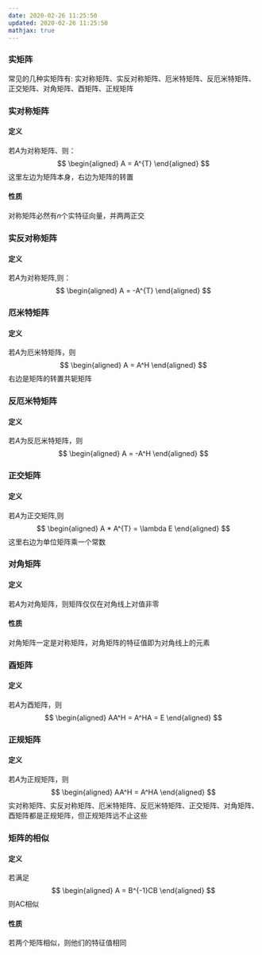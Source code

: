 ```yaml
---
date: 2020-02-26 11:25:50
updated: 2020-02-26 11:25:50
mathjax: true
---
```


### 实矩阵
常见的几种实矩阵有: 实对称矩阵、实反对称矩阵、厄米特矩阵、反厄米特矩阵、正交矩阵、对角矩阵、酉矩阵、正规矩阵

### 实对称矩阵
#### 定义
若$A$为对称矩阵、则：
$$
\begin{aligned}
A = A^{T}
\end{aligned}
$$
这里左边为矩阵本身，右边为矩阵的转置
#### 性质
对称矩阵必然有$n$个实特征向量，并两两正交
<!---more-->

### 实反对称矩阵
#### 定义
若$A$为对称矩阵,则：
$$
\begin{aligned}
A = -A^{T}
\end{aligned}
$$

### 厄米特矩阵
#### 定义
若$A$为厄米特矩阵，则
$$
\begin{aligned}
A = A^H
\end{aligned}
$$
右边是矩阵的转置共轭矩阵

### 反厄米特矩阵
#### 定义
若$A$为反厄米特矩阵，则
$$
\begin{aligned}
A = -A^H
\end{aligned}
$$


### 正交矩阵
#### 定义
若$A$为正交矩阵,则
$$
\begin{aligned}
A * A^{T} = \lambda E
\end{aligned}
$$
这里右边为单位矩阵乘一个常数

### 对角矩阵
#### 定义
若$A$为对角矩阵，则矩阵仅仅在对角线上对值非零
#### 性质
对角矩阵一定是对称矩阵，对角矩阵的特征值即为对角线上的元素

### 酉矩阵
#### 定义
若$A$为酉矩阵，则
$$
\begin{aligned}
AA^H = A^HA = E
\end{aligned}
$$


### 正规矩阵
#### 定义
若$A$为正规矩阵，则
$$
\begin{aligned}
AA^H = A^HA
\end{aligned}
$$
实对称矩阵、实反对称矩阵、厄米特矩阵、反厄米特矩阵、正交矩阵、对角矩阵、酉矩阵都是正规矩阵，但正规矩阵远不止这些


### 矩阵的相似
#### 定义
若满足
$$
\begin{aligned}
A = B^{-1}CB
\end{aligned}
$$
则AC相似
#### 性质
 若两个矩阵相似，则他们的特征值相同
